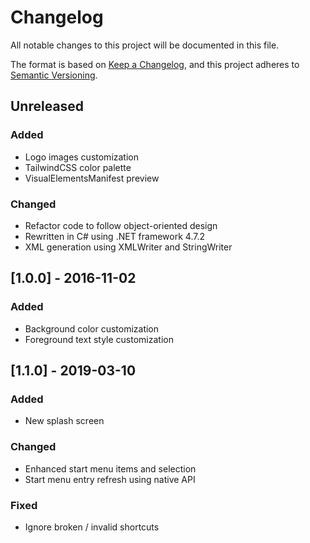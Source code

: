 # Changelog
All notable changes to this project will be documented in this file.

The format is based on [Keep a Changelog](https://keepachangelog.com/en/1.0.0/),
and this project adheres to [Semantic Versioning](https://semver.org/spec/v2.0.0.html).

## Unreleased
### Added
- Logo images customization
- TailwindCSS color palette
- VisualElementsManifest preview

### Changed

- Refactor code to follow object-oriented design
- Rewritten in C# using .NET framework 4.7.2
- XML generation using XMLWriter and StringWriter

## [1.0.0] - 2016-11-02

### Added

- Background color customization
- Foreground text style customization

## [1.1.0] - 2019-03-10

### Added

- New splash screen

### Changed

- Enhanced start menu items and selection
- Start menu entry refresh using native API

### Fixed

- Ignore broken / invalid shortcuts

